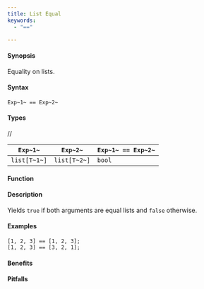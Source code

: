 ```yaml
---
title: List Equal
keywords:
  - "=="

---
```


#### Synopsis

Equality on lists.

#### Syntax

`Exp~1~ == Exp~2~`

#### Types

//

| `Exp~1~`     |  `Exp~2~`     | `Exp~1~ == Exp~2~`  |
| --- | --- | --- |
| `list[T~1~]` |  `list[T~2~]` | `bool`                |


#### Function

#### Description

Yields `true` if both arguments are equal lists and `false` otherwise.

#### Examples

```rascal-shell
[1, 2, 3] == [1, 2, 3];
[1, 2, 3] == [3, 2, 1];
```

#### Benefits

#### Pitfalls

